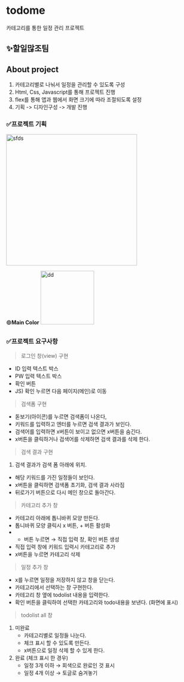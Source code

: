 # todome
카테고리를 통한 일정 관리 프로젝트

## ✨할일많조팀

## About project
1. 카테고리별로 나눠서 일정을 관리할 수 있도록 구성
2. Html, Css, Javascript를 통해 프로젝트 진행
3. flex를 통해 앱과 웹에서 화면 크기에 따라 조절되도록 설정
4. 기획 -> 디자인구성 -> 개발 진행

### ✅프로젝트 기획
<img width="350" alt="sfds" src="https://user-images.githubusercontent.com/81394850/153700389-ec393bfb-074d-427b-98d7-747097c881f7.png">

🟢__Main Color__
<img width="143" alt="dd" src="https://user-images.githubusercontent.com/81394850/153700444-c04fe9a0-460f-4fd1-abc2-370ffacd5ecf.png">

### ✅프로젝트 요구사항
> 로그인 창(view) 구현
- ID 입력 텍스트 박스
- PW 입력 텍스트 박스
- 확인 버튼
- JS) 확인 누르면 다음 페이지(메인)로 이동

> 검색폼 구현
- 돋보기(아이콘)를 누르면 검색폼이 나온다,
- 키워드를 입력하고 엔터를 누르면 검색 결과가 보인다.
- 검색어를 입력하면 x버튼이 보이고 없으면 x버튼을 숨긴다.
- x버튼을 클릭하거나 검색어를 삭제하면 검색 결과를 삭제 한다.

> 검색 결과 구현
1. 검색 결과가 검색 폼 아래에 위치.
- 해당 키워드를 가진 일정들이 보인다.
- x버튼을 클릭하면 검색폼 초기화, 검색 결과 사라짐
- 뒤로가기 버튼으로 다시 메인 창으로 돌아간다.

> 카테고리 추가 창
- 카테고리 아래에 톱니바퀴 모양 만든다.
- 톱니바퀴 모양 클릭시 x 버튼,  + 버튼 활성화
- + 버튼 누르면 → 직접 입력 창, 확인 버튼 생성
- 직접 입력 창에 키워드 입력시 카테고리로 추가
- x버튼을 누르면 카테고리 삭제

> 일정 추가 창
- x를 누르면 일정을 저장하지 않고 창을 닫는다.
- 카테고리에서 선택하는 창 구현한다.
- 카테고리 창 옆에 todolist 내용을 입력한다.
- 확인 버튼을 클릭하여 선택한 카테고리와 todo내용을 보낸다. (화면에 표시)

> todolist all 창
1. 미완료
    - 카테고리별로 일정들 나눈다.
    - 체크 표시 할 수 있도록 만든다.
    - x버튼으로 일정 삭제 할 수 있게 한다.
2. 완료 (체크 표시 한 경우)
    - 일정 3개 이하 → 회색으로 완료인 것 표시
    - 일정 4개 이상 → 토글로 숨겨놓기
